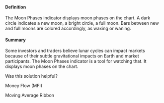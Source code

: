 #### Definition

The Moon Phases indicator displays moon phases on the chart. A dark circle indicates a new moon, a bright circle, a full moon. Bars between new and full moons are colored accordingly, as waxing or waning.

#### Summary

Some investors and traders believe lunar cycles can impact markets because of their subtle gravitational impacts on Earth and market participants. The Moon Phases indicator is a tool for watching that. It displays moon phases on the chart.

Was this solution helpful?

Money Flow (MFI)

Moving Average Ribbon